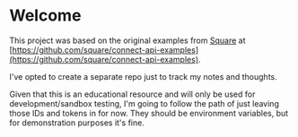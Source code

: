# Welcome

This project was based on the original examples from [Square](https://squareup.com/us/en) at [https://github.com/square/connect-api-examples](https://github.com/square/connect-api-examples).

I've opted to create a separate repo just to track my notes and thoughts.

Given that this is an educational resource and will only be used for development/sandbox testing, I'm going to follow the path of just leaving those IDs and tokens in for now. They should be environment variables, but for demonstration purposes it's fine.
